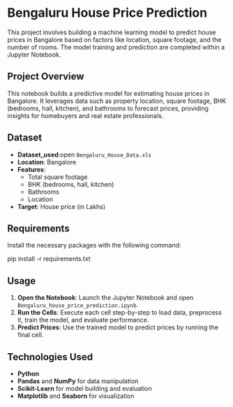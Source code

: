 # Bengaluru House Price Prediction

This project involves building a machine learning model to predict house prices in Bangalore based on factors like location, square footage, and the number of rooms. The model training and prediction are completed within a Jupyter Notebook.

## Project Overview

This notebook builds a predictive model for estimating house prices in Bangalore. It leverages data such as property location, square footage, BHK (bedrooms, hall, kitchen), and bathrooms to forecast prices, providing insights for homebuyers and real estate professionals.

## Dataset
- **Dataset_used**:open `Bengaluru_House_Data.xls`
- **Location**: Bangalore
- **Features**: 
  - Total square footage
  - BHK (bedrooms, hall, kitchen)
  - Bathrooms
  - Location
- **Target**: House price (in Lakhs)

## Requirements

Install the necessary packages with the following command:

pip install -r requirements.txt

## Usage

1. **Open the Notebook**: Launch the Jupyter Notebook and open `Bengaluru_house_price_prediction.ipynb`.
2. **Run the Cells**: Execute each cell step-by-step to load data, preprocess it, train the model, and evaluate performance.
3. **Predict Prices**: Use the trained model to predict prices by running the final cell.

## Technologies Used

- **Python**
- **Pandas** and **NumPy** for data manipulation
- **Scikit-Learn** for model building and evaluation
- **Matplotlib** and **Seaborn** for visualization
